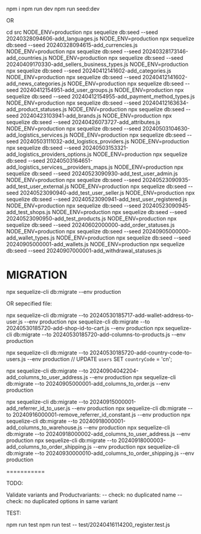 npm i
npm run dev
npm run seed:dev

OR

cd src
NODE_ENV=production npx sequelize db:seed --seed 20240328094606-add_languages.js
NODE_ENV=production npx sequelize db:seed --seed 20240328094615-add_currencies.js
NODE_ENV=production npx sequelize db:seed --seed 20240328173146-add_countries.js
NODE_ENV=production npx sequelize db:seed --seed 20240409170330-add_sellers_business_types.js
NODE_ENV=production npx sequelize db:seed --seed 20240412141602-add_categories.js
NODE_ENV=production npx sequelize db:seed --seed 20240412141602-add_news_categories.js
NODE_ENV=production npx sequelize db:seed --seed 20240412154951-add_user_groups.js
NODE_ENV=production npx sequelize db:seed --seed 20240412154955-add_payment_method_types.js
NODE_ENV=production npx sequelize db:seed --seed 20240412163634-add_product_statuses.js
NODE_ENV=production npx sequelize db:seed --seed 20240423103941-add_brands.js
NODE_ENV=production npx sequelize db:seed --seed 20240426073727-add_attributes.js
NODE_ENV=production npx sequelize db:seed --seed 20240503104630-add_logistics_services.js
NODE_ENV=production npx sequelize db:seed --seed 20240503111032-add_logistics_providers.js
NODE_ENV=production npx sequelize db:seed --seed 20240503153321-add_logistics_providers_options.js
NODE_ENV=production npx sequelize db:seed --seed 20240503164651-add_logistics_services__providers_maps.js
NODE_ENV=production npx sequelize db:seed --seed 20240523090930-add_test_user_admin.js
NODE_ENV=production npx sequelize db:seed --seed 20240523090935-add_test_user_external.js
NODE_ENV=production npx sequelize db:seed --seed 20240523090940-add_test_user_seller.js
NODE_ENV=production npx sequelize db:seed --seed 20240523090941-add_test_user_registered.js
NODE_ENV=production npx sequelize db:seed --seed 20240523090945-add_test_shops.js
NODE_ENV=production npx sequelize db:seed --seed 20240523090950-add_test_products.js
NODE_ENV=production npx sequelize db:seed --seed 20240602000000-add_order_statuses.js
NODE_ENV=production npx sequelize db:seed --seed 20240905000000-add_wallet_types.js
NODE_ENV=production npx sequelize db:seed --seed 20240905000001-add_wallets.js
NODE_ENV=production npx sequelize db:seed --seed 20240907000001-add_withdrawal_statuses.js


# MIGRATION

npx sequelize-cli db:migrate --env production

OR sepecified file:

npx sequelize-cli db:migrate --to 20240530185717-add-wallet-address-to-user.js --env production
npx sequelize-cli db:migrate --to 20240530185720-add-shop-id-to-cart.js --env production
npx sequelize-cli db:migrate --to 20240530185720-add-columns-to-products.js --env production

npx sequelize-cli db:migrate --to 20240530185720-add-country-code-to-users.js --env production
// UPDATE `users` SET `countryCode` = 'cn';

npx sequelize-cli db:migrate --to 20240904042204-add_columns_to_user_address.js --env production
npx sequelize-cli db:migrate --to 20240905000001-add_columns_to_order.js --env production

npx sequelize-cli db:migrate --to 20240915000001-add_referrer_id_to_user.js --env production
npx sequelize-cli db:migrate --to 20240916000001-remove_referrer_id_constant.js --env production
npx sequelize-cli db:migrate --to 20240918000001-add_columns_to_warehouse.js --env production
npx sequelize-cli db:migrate --to 20240918000002-add_columns_to_user_address.js --env production
npx sequelize-cli db:migrate --to 20240918000003-add_columns_to_order_shipping.js --env production
npx sequelize-cli db:migrate --to 20240930000010-add_columns_to_order_shipping.js --env production

===========


TODO:

Validate variants and Productvariants:
-- check: no duplicated name
-- check: no duplicated options in same variant


TEST:

  npm run test
  npm run test -- test/20240416114200_register.test.js
